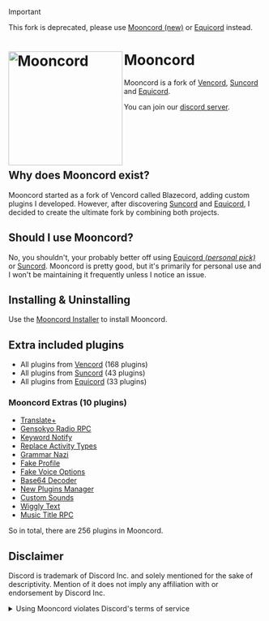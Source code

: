 > [!IMPORTANT]  
> This fork is deprecated, please use [Mooncord (new)](https://github.com/MoonHQ/Mooncord) or [Equicord](https://github.com/Equicord/Equicord) instead.

# Mooncord [<img src="https://api.serversmp.xyz/upload/6696ae127036ecb33d717ada.webp" width="225" align="left" alt="Mooncord">](https://github.com/MoonHQ/Mooncord)

Mooncord is a fork of [Vencord](https://github.com/Vendicated/Vencord), [Suncord](https://github.com/verticalsync/Suncord) and [Equicord](https://github.com/Equicord/Equicord).

You can join our [discord server](https://discord.com/invite/zXnVNWjwvy).<br><br></br></br></br></br>

## Why does Mooncord exist?

Mooncord started as a fork of Vencord called Blazecord, adding custom plugins I developed. However, after discovering <a href="https://github.com/verticalsync/Suncord">Suncord</a> and <a href="https://github.com/Equicord/Equicord">Equicord</a>, I decided to create the ultimate fork by combining both projects.

## Should I use Mooncord?

No, you shouldn't, your probably better off using [Equicord *(personal pick)*](https://github.com/Equicord/Equicord) or [Suncord](https://github.com/verticalsync/Suncord). Mooncord is pretty good, but it's primarily for personal use and I won't be maintaining it frequently unless I notice an issue.

## Installing & Uninstalling

Use the [Mooncord Installer](https://github.com/MoonHQ/Installer) to install Mooncord.

## Extra included plugins

- All plugins from [Vencord](https://github.com/Vendicated/Vencord) (168 plugins)
- All plugins from [Suncord](https://github.com/verticalsync/Suncord) (43 plugins)
- All plugins from [Equicord](https://github.com/Equicord/Equicord) (33 plugins)

### Mooncord Extras (10 plugins)

- [Translate+](https://github.com/ForkPrince/TranslatePlus)
- [Gensokyo Radio RPC](https://github.com/ForkPrince/GensokyoRadioRPC)
- [Keyword Notify](https://github.com/camila314/vencord-KeywordNotify)
- [Replace Activity Types](https://github.com/nyakowint/replaceActivityTypes)
- [Grammar Nazi](https://github.com/wont-stream/vencord-grammar-nazi)
- [Fake Profile](https://github.com/sampathgujarathi/fakeProfile)
- [Fake Voice Options](https://github.com/eightcon/FakeVoiceOptions)
- [Base64 Decoder](https://github.com/ThePirateStoner/vencord-base64-decoder)
- [New Plugins Manager](https://github.com/Sqaaakoi/vc-newPluginsManager)
- [Custom Sounds](https://github.com/ScattrdBlade/customSounds)
- [Wiggly Text](https://github.com/nexpid/WigglyText)
- [Music Title RPC](https://github.com/Blackilykat/musicTitleRPC)

So in total, there are 256 plugins in Mooncord.

## Disclaimer

Discord is trademark of Discord Inc. and solely mentioned for the sake of descriptivity.
Mention of it does not imply any affiliation with or endorsement by Discord Inc.

<details>
  <summary>Using Mooncord violates Discord's terms of service</summary>
  Client modifications are against Discord’s Terms of Service.

  However, Discord is pretty indifferent about them and there are no known cases of users getting banned for using client mods! So you should generally be fine as long as you don’t use any plugins that implement abusive behaviour. But no worries, all inbuilt plugins are safe to use!

  Regardless, if your account is very important to you and it getting disabled would be a disaster for you, you should probably not use any client mods (not exclusive to Mooncord), just to be safe

  Additionally, make sure not to post screenshots with Mooncord in a server where you might get banned for it
</details>
